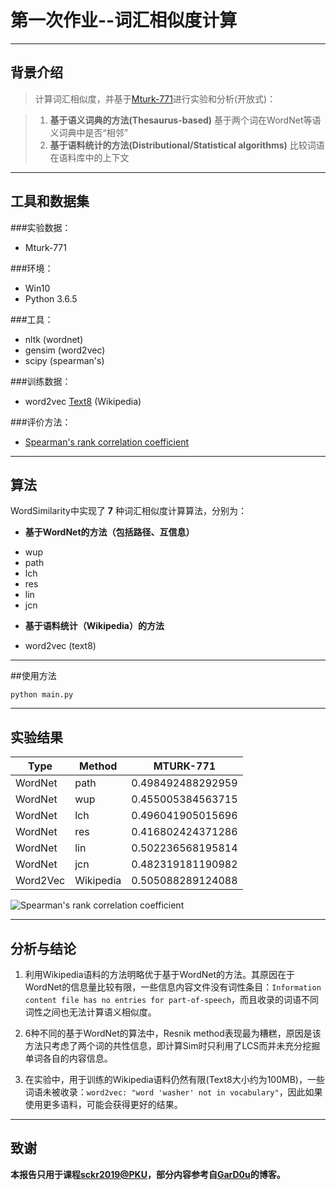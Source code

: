 ﻿# 第一次作业--词汇相似度计算


----------


## 背景介绍

> 计算词汇相似度，并基于[Mturk-771][1]进行实验和分析(开放式)：

> 1. **基于语义词典的方法(Thesaurus-based)**
>    基于两个词在WordNet等语义词典中是否“相邻”
> 2. **基于语料统计的方法(Distributional/Statistical algorithms)**
>    比较词语在语料库中的上下文


----------


## 工具和数据集

###实验数据：

* Mturk-771

###环境：

 - Win10
 - Python 3.6.5

###工具：

* nltk (wordnet)
* gensim (word2vec)
* scipy (spearman's)


###训练数据：

* word2vec [Text8][2] (Wikipedia)

###评价方法：

* [Spearman's rank correlation coefficient][3]


----------


## 算法
WordSimilarity中实现了 **7** 种词汇相似度计算算法，分别为：

* **基于WordNet的方法（包括路径、互信息）**
 - wup
 - path
 - lch
 - res
 - lin
 - jcn
* **基于语料统计（Wikipedia）的方法**
 - word2vec (text8)


----------

##使用方法

    python main.py


----------


## 实验结果
|Type|Method|MTURK-771|
|----|------|----|
|WordNet|path|0.498492488292959|
|WordNet|wup|0.455005384563715|
|WordNet|lch|0.496041905015696|
|WordNet|res|0.416802424371286|
|WordNet|lin|0.502236568195814|
|WordNet|jcn|0.482319181190982|
|Word2Vec|Wikipedia|0.505088289124088|


![Spearman's rank correlation coefficient](http://sowcar.com/t6/689/1553408315x986907142.png)


----------


## 分析与结论
1. 利用Wikipedia语料的方法明略优于基于WordNet的方法。其原因在于WordNet的信息量比较有限，一些信息内容文件没有词性条目：`Information content file has no entries for part-of-speech`，而且收录的词语不同词性之间也无法计算语义相似度。

2. 6种不同的基于WordNet的算法中，Resnik method表现最为糟糕，原因是该方法只考虑了两个词的共性信息，即计算Sim时只利用了LCS而并未充分挖掘单词各自的内容信息。

3. 在实验中，用于训练的Wikipedia语料仍然有限(Text8大小约为100MB)，一些词语未被收录：`word2vec: "word 'washer' not in vocabulary"`，因此如果使用更多语料，可能会获得更好的结果。


----------


## 致谢
**本报告只用于课程[sckr2019@PKU][4]，部分内容参考自[GarD0u][5]的博客。**


  [1]: http://www2.mta.ac.il/~gideon/mturk771.html
  [2]: http://mattmahoney.net/dc/text8.zip
  [3]: https://docs.scipy.org/doc/scipy/reference/generated/scipy.stats.spearmanr.html
  [4]: http://59.108.48.12/lcwm/course/sckr2019/
  [5]: https://blog.csdn.net/Garfy_/article/details/68485604